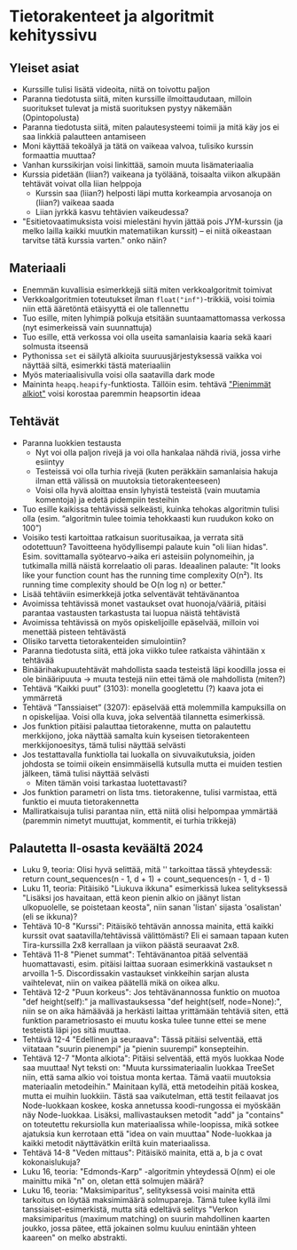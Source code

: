 # Tietorakenteet ja algoritmit kehityssivu

## Yleiset asiat

* Kurssille tulisi lisätä videoita, niitä on toivottu paljon
* Paranna tiedotusta siitä, miten kurssille ilmoittaudutaan, milloin suoritukset tulevat ja mistä suorituksen pystyy näkemään (Opintopolusta)
* Paranna tiedotusta siitä, miten palautesysteemi toimii ja mitä käy jos ei saa linkkiä palautteen antamiseen
* Moni käyttää tekoälyä ja tätä on vaikeaa valvoa, tulisiko kurssin formaattia muuttaa?
* Vanhan kurssikirjan voisi linkittää, samoin muuta lisämateriaalia
* Kurssia pidetään (liian?) vaikeana ja työläänä, toisaalta viikon alkupään tehtävät voivat olla liian helppoja
  - Kurssin saa (liian?) helposti läpi mutta korkeampia arvosanoja on (liian?) vaikeaa saada
  - Liian jyrkkä kasvu tehtävien vaikeudessa?
* "Esitietovaatimuksista voisi mielestäni hyvin jättää pois JYM-kurssin (ja melko lailla kaikki muutkin matematiikan kurssit) – ei niitä oikeastaan tarvitse tätä kurssia varten." onko näin?

## Materiaali

* Enemmän kuvallisia esimerkkejä siitä miten verkkoalgoritmit toimivat
* Verkkoalgoritmien toteutukset ilman `float("inf")`-trikkiä, voisi toimia niin että ääretöntä etäisyyttä ei ole tallennettu
* Tuo esille, miten lyhimpiä polkuja etsitään suuntaamattomassa verkossa (nyt esimerkeissä vain suunnattuja)
* Tuo esille, että verkossa voi olla useita samanlaisia kaaria sekä kaari solmusta itseensä
* Pythonissa `set` ei säilytä alkioita suuruusjärjestyksessä vaikka voi näyttää siltä, esimerkki tästä materiaaliin
* Myös materiaalisivulla voisi olla saatavilla dark mode
* Maininta `heapq.heapify`-funktiosta. Tällöin esim. tehtävä ["Pienimmät alkiot"](https://cses.fi/tira24k/task/2539) voisi korostaa paremmin heapsortin ideaa

## Tehtävät

* Paranna luokkien testausta
  - Nyt voi olla paljon rivejä ja voi olla hankalaa nähdä riviä, jossa virhe esiintyy
  - Testeissä voi olla turhia rivejä (kuten peräkkäin samanlaisia hakuja ilman että välissä on muutoksia tietorakenteeseen)
  - Voisi olla hyvä aloittaa ensin lyhyistä testeistä (vain muutamia komentoja) ja edetä pidempiin testeihin
* Tuo esille kaikissa tehtävissä selkeästi, kuinka tehokas algoritmin tulisi olla (esim. “algoritmin tulee toimia tehokkaasti kun ruudukon koko on 100”)
* Voisiko testi kartoittaa ratkaisun suoritusaikaa, ja verrata sitä odotettuun? Tavoitteena hyödyllisempi palaute kuin "oli liian hidas". Esim. sovittamalla syötearvo→aika eri asteisiin polynomeihin, ja tutkimalla millä näistä korrelaatio oli paras. Ideaalinen palaute: "It looks like your function count has the running time complexity O(n²). Its running time complexity should be O(n log n) or better."
* Lisää tehtäviin esimerkkejä jotka selventävät tehtävänantoa
* Avoimissa tehtävissä monet vastaukset ovat huonoja/vääriä, pitäisi parantaa vastausten tarkastusta tai luopua näistä tehtävistä
* Avoimissa tehtävissä on myös opiskelijoille epäselvää, milloin voi menettää pisteen tehtävästä
* Olisiko tarvetta tietorakenteiden simulointiin?
* Paranna tiedotusta siitä, että joka viikko tulee ratkaista vähintään x tehtävää
* Binäärihakupuutehtävät mahdollista saada testeistä läpi koodilla jossa ei ole binääripuuta -> muuta testejä niin ettei tämä ole mahdollista (miten?)
* Tehtävä “Kaikki puut” (3103): monella googletettu (?) kaava jota ei ymmärretä
* Tehtävä “Tanssiaiset” (3207): epäselvää että molemmilla kampuksilla on n opiskelijaa. Voisi olla kuva, joka selventää tilannetta esimerkissä.
* Jos funktion pitäisi palauttaa tietorakenne, mutta on palautettu merkkijono, joka näyttää samalta kuin kyseisen tietorakenteen merkkijonoesitys, tämä tulisi näyttää selvästi
* Jos testattavalla funktiolla tai luokalla on sivuvaikutuksia, joiden johdosta se toimii oikein ensimmäisellä kutsulla mutta ei muiden testien jälkeen, tämä tulisi näyttää selvästi
  - Miten tämän voisi tarkastaa luotettavasti?
* Jos funktion parametri on lista tms. tietorakenne, tulisi varmistaa, että funktio ei muuta tietorakennetta
* Malliratkaisuja tulisi parantaa niin, että niitä olisi helpompaa ymmärtää (paremmin nimetyt muuttujat, kommentit, ei turhia trikkejä)

## Palautetta II-osasta keväältä 2024

* Luku 9, teoria: Olisi hyvä selittää, mitä '' tarkoittaa tässä yhteydessä: return count_sequences(n - 1, d + 1) +
count_sequences(n - 1, d - 1)
* Luku 11, teoria: Pitäisikö "Liukuva ikkuna" esimerkissä lukea selityksessä "Lisäksi jos havaitaan, että keon pienin alkio on jäänyt listan ulkopuolelle, se poistetaan keosta", niin sanan 'listan' sijasta 'osalistan' (eli se ikkuna)?
* Tehtävä 10-8 "Kurssi": Pitäisikö tehtävän annossa mainita, että kaikki kurssit ovat saatavilla/tehtävissä välittömästi? Eli ei samaan tapaan kuten Tira-kurssilla 2x8 kerrallaan ja viikon päästä seuraavat 2x8.
* Tehtävä 11-8 "Pienet summat": Tehtävänantoa pitää selventää huomattavasti, esim. pitäisi laittaa suoraan esimerkkinä vastaukset n arvoilla 1-5. Discordissakin vastaukset vinkkeihin sarjan alusta vaihtelevat, niin on vaikea päätellä mikä on oikea alku.
* Tehtävä 12-2 "Puun korkeus": Jos tehtävänannossa funktio on muotoa "def height(self):" ja mallivastauksessa "def height(self, node=None):", niin se on aika hämäävää ja herkästi laittaa yrittämään tehtäviä siten, että funktion parametriosasto ei muutu koska tulee tunne ettei se mene testeistä läpi jos sitä muuttaa.
* Tehtävä 12-4 "Edellinen ja seuraava": Tässä pitäisi selventää, että viitataan "suurin pienempi" ja "pienin suurempi" konsepteihin.
* Tehtävä 12-7 "Monta alkiota": Pitäisi selventää, että myös luokkaa Node saa muuttaa! Nyt teksti on: "Muuta kurssimateriaalin luokkaa TreeSet niin, että sama alkio voi toistua monta kertaa. Tämä vaatii muutoksia materiaalin metodeihin." Mainitaan kyllä, että metodeihin pitää koskea, mutta ei muihin luokkiin. Tästä saa vaikutelman, että testit feilaavat jos Node-luokkaan koskee, koska annetussa koodi-rungossa ei myöskään näy Node-luokkaa. Lisäksi, mallivastauksen metodit "add" ja "contains" on toteutettu rekursiolla kun materiaalissa while-loopissa, mikä sotkee ajatuksia kun kerrotaan että "idea on vain muuttaa" Node-luokkaa ja kaikki metodit näyttävätkin eriltä kuin materiaalissa.
* Tehtävä 14-8 "Veden mittaus": Pitäisikö mainita, että a, b ja c ovat kokonaislukuja?
* Luku 16, teoria: "Edmonds-Karp" -algoritmin yhteydessä O(nm) ei ole mainittu mikä "n" on, oletan että solmujen määrä?
* Luku 16, teoria: "Maksimiparitus", selityksessä voisi mainita että tarkoitus on löytää maksimimäärä solmupareja. Tämä tulee kyllä ilmi tanssiaiset-esimerkistä, mutta sitä edeltävä selitys "Verkon maksimiparitus (maximum matching) on suurin mahdollinen kaarten joukko, jossa pätee, että jokainen solmu kuuluu enintään yhteen kaareen" on melko abstrakti.
#

